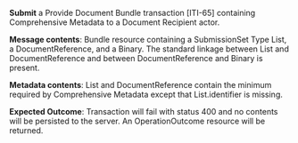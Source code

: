 **Submit** a Provide Document Bundle transaction [ITI-65] containing Comprehensive Metadata to a Document Recipient
actor.

**Message contents**: Bundle resource containing a SubmissionSet Type List, a DocumentReference, and a Binary. The standard
linkage between List and DocumentReference and between DocumentReference and Binary is present.

**Metadata contents**: List and DocumentReference contain the minimum required by Comprehensive
 Metadata except that List.identifier is missing.

**Expected Outcome**: Transaction will fail with status 400 and no contents will be persisted to the server. An OperationOutcome resource will be returned.
